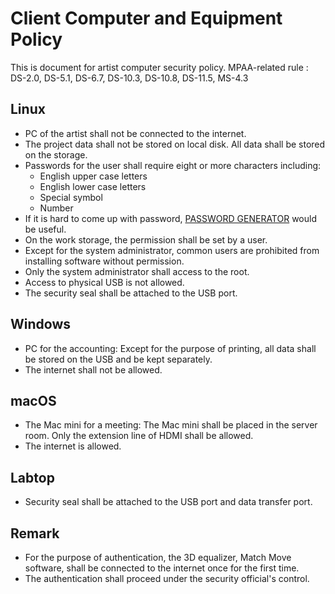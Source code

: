 # Client Computer and Equipment Policy
This is document for artist computer security policy.
MPAA-related rule : DS-2.0, DS-5.1, DS-6.7, DS-10.3, DS-10.8, DS-11.5, MS-4.3

## Linux
- PC of the artist shall not be connected to the internet.
- The project data shall not be stored on local disk. All data shall be stored on the storage.
- Passwords for the user shall require eight or more characters including:
  - English upper case letters
  - English lower case letters
  - Special symbol
  - Number
- If it is hard to come up with password, [PASSWORD GENERATOR](https://passwordsgenerator.net) would be useful.
- On the work storage, the permission shall be set by a user.
- Except for the system administrator, common users are prohibited from installing software without permission.
- Only the system administrator shall access to the root.
- Access to physical USB is not allowed.
- The security seal shall be attached to the USB port.


## Windows
- PC for the accounting: Except for the purpose of printing, all data shall be stored on the USB and be kept separately.
- The internet shall not be allowed.

## macOS
- The Mac mini for a meeting: The Mac mini shall be placed in the server room. Only the extension line of HDMI shall be allowed.
- The internet is allowed.

## Labtop
- Security seal shall be attached to the USB port and data transfer port.

## Remark
- For the purpose of authentication, the 3D equalizer, Match Move software, shall be connected to the internet once for the first time.
- The authentication shall proceed under the security official's control.
